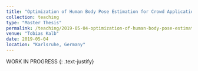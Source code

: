 ```yaml
---
title: "Optimization of Human Body Pose Estimation for Crowd Applications"
collection: teaching
type: "Master Thesis"
permalink: /teaching/2019-05-04-optimization-of-human-body-pose-estimation-for-crowd-applications
venue: "Tobias Kalb"
date: 2019-05-04
location: "Karlsruhe, Germany"
---
```


WORK IN PROGRESS
{: .text-justify}
